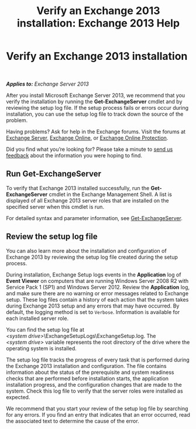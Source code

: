 ﻿---
title: 'Verify an Exchange 2013 installation: Exchange 2013 Help'
TOCTitle: Verify an Exchange 2013 installation
ms:assetid: fdd20a2a-c8c1-4d17-b813-3c05d88a4411
ms:mtpsurl: https://technet.microsoft.com/en-us/library/Bb125254(v=EXCHG.150)
ms:contentKeyID: 48289471
ms.date: 12/09/2016
mtps_version: v=EXCHG.150
---

# Verify an Exchange 2013 installation

 

_**Applies to:** Exchange Server 2013_


After you install Microsoft Exchange Server 2013, we recommend that you verify the installation by running the **Get-ExchangeServer** cmdlet and by reviewing the setup log file. If the setup process fails or errors occur during installation, you can use the setup log file to track down the source of the problem.

Having problems? Ask for help in the Exchange forums. Visit the forums at [Exchange Server](https://go.microsoft.com/fwlink/p/?linkid=60612), [Exchange Online](https://go.microsoft.com/fwlink/p/?linkid=267542), or [Exchange Online Protection](https://go.microsoft.com/fwlink/p/?linkid=285351).

Did you find what you’re looking for? Please take a minute to [send us feedback](mailto:exsetuphelpfeedback@microsoft.com?subject=exchange%202013%20setup%20help%20feedback) about the information you were hoping to find.

## Run Get-ExchangeServer

To verify that Exchange 2013 installed successfully, run the **Get-ExchangeServer** cmdlet in the Exchange Management Shell. A list is displayed of all Exchange 2013 server roles that are installed on the specified server when this cmdlet is run.

For detailed syntax and parameter information, see [Get-ExchangeServer](https://technet.microsoft.com/en-us/library/bb123873\(v=exchg.150\)).

## Review the setup log file

You can also learn more about the installation and configuration of Exchange 2013 by reviewing the setup log file created during the setup process.

During installation, Exchange Setup logs events in the **Application** log of **Event Viewer** on computers that are running Windows Server 2008 R2 with Service Pack 1 (SP1) and Windows Server 2012. Review the **Application** log, and make sure there are no warning or error messages related to Exchange setup. These log files contain a history of each action that the system takes during Exchange 2013 setup and any errors that may have occurred. By default, the logging method is set to `Verbose`. Information is available for each installed server role.

You can find the setup log file at *\<system drive\>*\\ExchangeSetupLogs\\ExchangeSetup.log. The *\<system drive\>* variable represents the root directory of the drive where the operating system is installed.

The setup log file tracks the progress of every task that is performed during the Exchange 2013 installation and configuration. The file contains information about the status of the prerequisite and system readiness checks that are performed before installation starts, the application installation progress, and the configuration changes that are made to the system. Check this log file to verify that the server roles were installed as expected.

We recommend that you start your review of the setup log file by searching for any errors. If you find an entry that indicates that an error occurred, read the associated text to determine the cause of the error.

